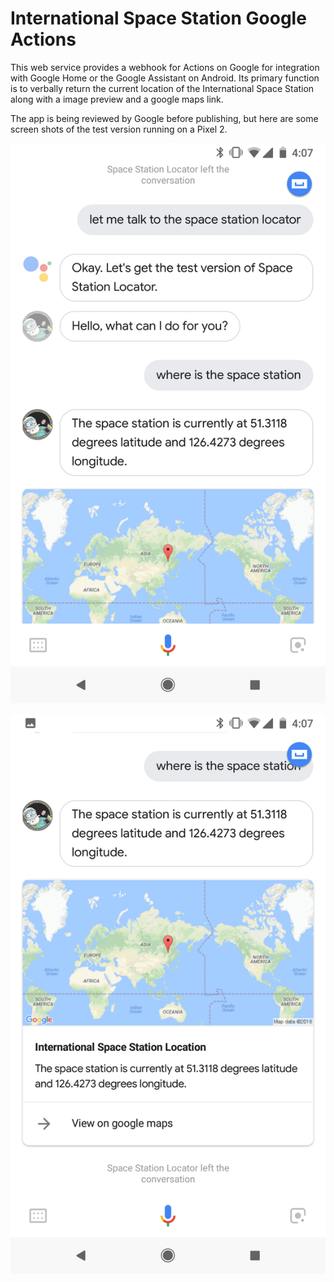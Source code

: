 # International Space Station Google Actions

This web service provides a webhook for Actions on Google for integration with Google Home or the Google Assistant on Android. Its primary function is to verbally return the current location of the International Space Station along with a image preview and a google maps link.

The app is being reviewed by Google before publishing, but here are some screen shots of the test version running on a Pixel 2.

![Invocation](https://raw.githubusercontent.com/barrongineer/iss-googleactions/master/public/images/invocation.png)

![Result](https://raw.githubusercontent.com/barrongineer/iss-googleactions/master/public/images/result.png)